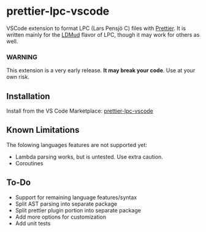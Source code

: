 # prettier-lpc-vscode
VSCode extension to format LPC (Lars Pensjö C) files with [Prettier](https://prettier.io/). It is written mainly for the [LDMud](http://www.ldmud.eu/) flavor of LPC, though it may work for others as well.

### WARNING 
This extension is a very early release. **It may break your code**. Use at your own risk.

## Installation
Install from the VS Code Marketplace: [prettier-lpc-vscode](https://marketplace.visualstudio.com/items?itemName=jlchmura.prettier-lpc-vscode)

## Known Limitations
The folowing languages features are not supported yet:
- Lambda parsing works, but is untested. Use extra caution.
- Coroutines 

## To-Do
- Support for remaining language features/syntax
- Split AST parsing into separate package
- Split prettier plugin portion into separate package
- Add more options for customization
- Add unit tests
